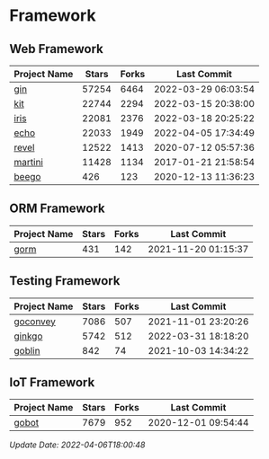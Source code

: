 # Framework

## Web Framework
| Project Name | Stars | Forks | Last Commit |
| ------------ | ----- | ----- | ----------- |
| [gin](https://github.com/gin-gonic/gin) | 57254 | 6464 | 2022-03-29 06:03:54 |
| [kit](https://github.com/go-kit/kit) | 22744 | 2294 | 2022-03-15 20:38:00 |
| [iris](https://github.com/kataras/iris) | 22081 | 2376 | 2022-03-18 20:25:22 |
| [echo](https://github.com/labstack/echo) | 22033 | 1949 | 2022-04-05 17:34:49 |
| [revel](https://github.com/revel/revel) | 12522 | 1413 | 2020-07-12 05:57:36 |
| [martini](https://github.com/go-martini/martini) | 11428 | 1134 | 2017-01-21 21:58:54 |
| [beego](https://github.com/astaxie/beego) | 426 | 123 | 2020-12-13 11:36:23 |

## ORM Framework
| Project Name | Stars | Forks | Last Commit |
| ------------ | ----- | ----- | ----------- |
| [gorm](https://github.com/jinzhu/gorm) | 431 | 142 | 2021-11-20 01:15:37 |

## Testing Framework
| Project Name | Stars | Forks | Last Commit |
| ------------ | ----- | ----- | ----------- |
| [goconvey](https://github.com/smartystreets/goconvey) | 7086 | 507 | 2021-11-01 23:20:26 |
| [ginkgo](https://github.com/onsi/ginkgo) | 5742 | 512 | 2022-03-31 18:18:20 |
| [goblin](https://github.com/franela/goblin) | 842 | 74 | 2021-10-03 14:34:22 |

## IoT Framework
| Project Name | Stars | Forks | Last Commit |
| ------------ | ----- | ----- | ----------- |
| [gobot](https://github.com/hybridgroup/gobot) | 7679 | 952 | 2020-12-01 09:54:44 |

*Update Date: 2022-04-06T18:00:48*